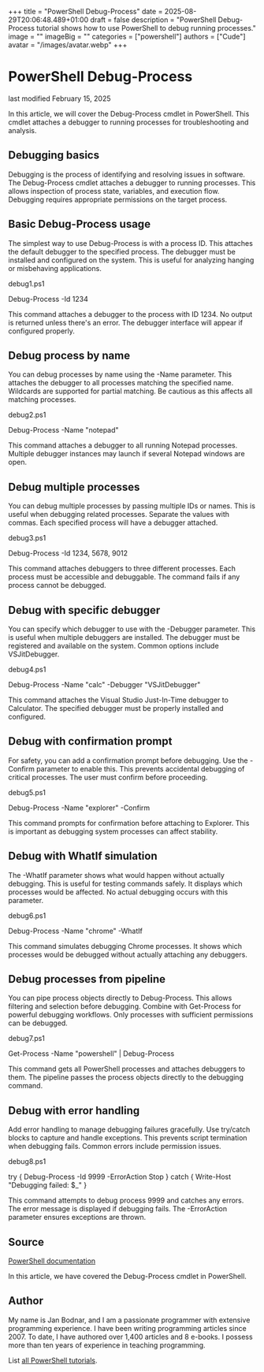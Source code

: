 +++
title = "PowerShell Debug-Process"
date = 2025-08-29T20:06:48.489+01:00
draft = false
description = "PowerShell Debug-Process tutorial shows how to use PowerShell to debug running processes."
image = ""
imageBig = ""
categories = ["powershell"]
authors = ["Cude"]
avatar = "/images/avatar.webp"
+++

# PowerShell Debug-Process

last modified February 15, 2025

In this article, we will cover the Debug-Process cmdlet in
PowerShell. This cmdlet attaches a debugger to running processes for
troubleshooting and analysis.

## Debugging basics

Debugging is the process of identifying and resolving issues in software.
The Debug-Process cmdlet attaches a debugger to running processes.
This allows inspection of process state, variables, and execution flow.
Debugging requires appropriate permissions on the target process.

## Basic Debug-Process usage

The simplest way to use Debug-Process is with a process ID.
This attaches the default debugger to the specified process. The debugger
must be installed and configured on the system. This is useful for analyzing
hanging or misbehaving applications.

debug1.ps1
  

Debug-Process -Id 1234

This command attaches a debugger to the process with ID 1234. No output is
returned unless there's an error. The debugger interface will appear if
configured properly.

## Debug process by name

You can debug processes by name using the -Name parameter. This attaches
the debugger to all processes matching the specified name. Wildcards are
supported for partial matching. Be cautious as this affects all matching
processes.

debug2.ps1
  

Debug-Process -Name "notepad"

This command attaches a debugger to all running Notepad processes. Multiple
debugger instances may launch if several Notepad windows are open.

## Debug multiple processes

You can debug multiple processes by passing multiple IDs or names. This
is useful when debugging related processes. Separate the values with commas.
Each specified process will have a debugger attached.

debug3.ps1
  

Debug-Process -Id 1234, 5678, 9012

This command attaches debuggers to three different processes. Each process
must be accessible and debuggable. The command fails if any process cannot
be debugged.

## Debug with specific debugger

You can specify which debugger to use with the -Debugger parameter. This
is useful when multiple debuggers are installed. The debugger must be
registered and available on the system. Common options include VSJitDebugger.

debug4.ps1
  

Debug-Process -Name "calc" -Debugger "VSJitDebugger"

This command attaches the Visual Studio Just-In-Time debugger to Calculator.
The specified debugger must be properly installed and configured.

## Debug with confirmation prompt

For safety, you can add a confirmation prompt before debugging. Use the
-Confirm parameter to enable this. This prevents accidental debugging of
critical processes. The user must confirm before proceeding.

debug5.ps1
  

Debug-Process -Name "explorer" -Confirm

This command prompts for confirmation before attaching to Explorer. This
is important as debugging system processes can affect stability.

## Debug with WhatIf simulation

The -WhatIf parameter shows what would happen without actually debugging.
This is useful for testing commands safely. It displays which processes
would be affected. No actual debugging occurs with this parameter.

debug6.ps1
  

Debug-Process -Name "chrome" -WhatIf

This command simulates debugging Chrome processes. It shows which processes
would be debugged without actually attaching any debuggers.

## Debug processes from pipeline

You can pipe process objects directly to Debug-Process. This allows filtering
and selection before debugging. Combine with Get-Process for powerful debugging
workflows. Only processes with sufficient permissions can be debugged.

debug7.ps1
  

Get-Process -Name "powershell" | Debug-Process

This command gets all PowerShell processes and attaches debuggers to them.
The pipeline passes the process objects directly to the debugging command.

## Debug with error handling

Add error handling to manage debugging failures gracefully. Use try/catch
blocks to capture and handle exceptions. This prevents script termination
when debugging fails. Common errors include permission issues.

debug8.ps1
  

try {
    Debug-Process -Id 9999 -ErrorAction Stop
}
catch {
    Write-Host "Debugging failed: $_"
}

This command attempts to debug process 9999 and catches any errors. The
error message is displayed if debugging fails. The -ErrorAction parameter
ensures exceptions are thrown.

## Source

[PowerShell documentation](https://docs.microsoft.com/en-us/powershell/)

In this article, we have covered the Debug-Process cmdlet in PowerShell.

## Author

My name is Jan Bodnar, and I am a passionate programmer with extensive
programming experience. I have been writing programming articles since 2007.
To date, I have authored over 1,400 articles and 8 e-books. I possess more
than ten years of experience in teaching programming.

List [all PowerShell tutorials](/powershell/).